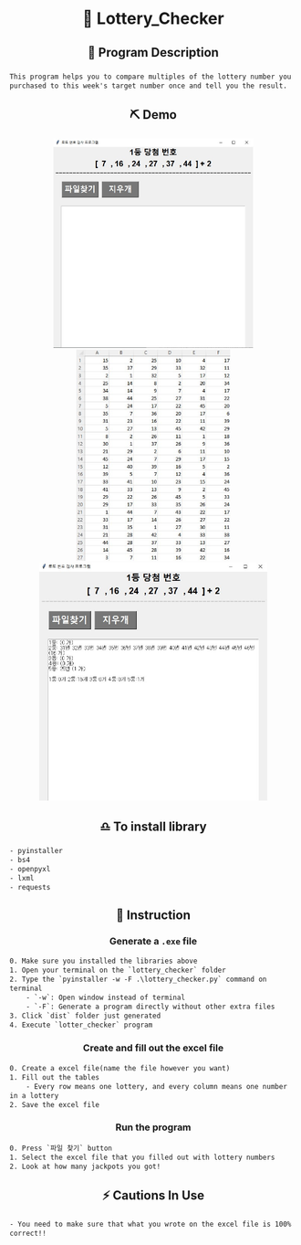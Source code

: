 

# <p align="center">💸 Lottery_Checker </p>

## <p align="center">🥇 Program Description</p>
```
This program helps you to compare multiples of the lottery number you 
purchased to this week's target number once and tell you the result.
```

## <p align="center">⛏️ Demo</p>
<p align="center"><img src='./pictures/1.jpg' width=350px />
<img src='./pictures/2.jpg' width=270px />
<img src='./pictures/3.jpg' width=400px /></p>


## <p align="center">♎ To install library</p>
```
- pyinstaller
- bs4
- openpyxl
- lxml
- requests
```

## <p align="center">📖 Instruction</p>



### <p align="center">Generate a `.exe` file</p>
```
0. Make sure you installed the libraries above
1. Open your terminal on the `lottery_checker` folder
2. Type the `pyinstaller -w -F .\lottery_checker.py` command on terminal
    - `-w`: Open window instead of terminal
    - `-F`: Generate a program directly without other extra files
3. Click `dist` folder just generated
4. Execute `lotter_checker` program
```

### <p align="center">Create and fill out the excel file</p>
```
0. Create a excel file(name the file however you want)
1. Fill out the tables
    - Every row means one lottery, and every column means one number in a lottery
2. Save the excel file
```

### <p align="center">Run the program </p>
```
0. Press `파일 찾기` button
1. Select the excel file that you filled out with lottery numbers
2. Look at how many jackpots you got!
```

## <p align="center">⚡ Cautions In Use </p>
```
- You need to make sure that what you wrote on the excel file is 100% correct!!
```
